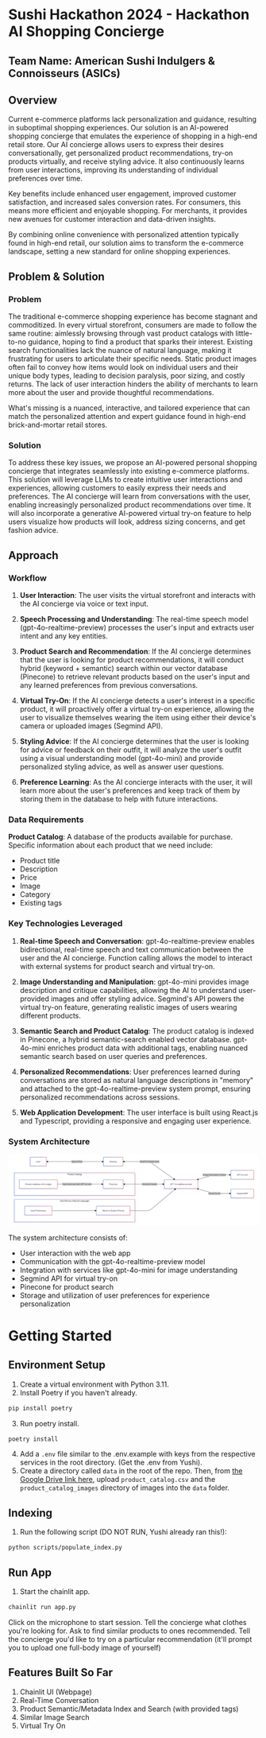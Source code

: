 # Sushi Hackathon 2024 - Hackathon AI Shopping Concierge

## Team Name: American Sushi Indulgers & Connoisseurs (ASICs)

## Overview

Current e-commerce platforms lack personalization and guidance, resulting in suboptimal shopping experiences. Our solution is an AI-powered shopping concierge that emulates the experience of shopping in a high-end retail store. Our AI concierge allows users to express their desires conversationally, get personalized product recommendations, try-on products virtually, and receive styling advice. It also continuously learns from user interactions, improving its understanding of individual preferences over time.

Key benefits include enhanced user engagement, improved customer satisfaction, and increased sales conversion rates. For consumers, this means more efficient and enjoyable shopping. For merchants, it provides new avenues for customer interaction and data-driven insights.

By combining online convenience with personalized attention typically found in high-end retail, our solution aims to transform the e-commerce landscape, setting a new standard for online shopping experiences.

## Problem & Solution

### Problem
The traditional e-commerce shopping experience has become stagnant and commoditized. In every virtual storefront, consumers are made to follow the same routine: aimlessly browsing through vast product catalogs with little-to-no guidance, hoping to find a product that sparks their interest. Existing search functionalities lack the nuance of natural language, making it frustrating for users to articulate their specific needs. Static product images often fail to convey how items would look on individual users and their unique body types, leading to decision paralysis, poor sizing, and costly returns. The lack of user interaction hinders the ability of merchants to learn more about the user and provide thoughtful recommendations.

What's missing is a nuanced, interactive, and tailored experience that can match the personalized attention and expert guidance found in high-end brick-and-mortar retail stores.

### Solution
To address these key issues, we propose an AI-powered personal shopping concierge that integrates seamlessly into existing e-commerce platforms. This solution will leverage LLMs to create intuitive user interactions and experiences, allowing customers to easily express their needs and preferences. The AI concierge will learn from conversations with the user, enabling increasingly personalized product recommendations over time. It will also incorporate a generative AI-powered virtual try-on feature to help users visualize how products will look, address sizing concerns, and get fashion advice.

## Approach

### Workflow

1. **User Interaction**: The user visits the virtual storefront and interacts with the AI concierge via voice or text input.

2. **Speech Processing and Understanding**: The real-time speech model (gpt-4o-realtime-preview) processes the user's input and extracts user intent and any key entities.

3. **Product Search and Recommendation**: If the AI concierge determines that the user is looking for product recommendations, it will conduct hybrid (keyword + semantic) search within our vector database (Pinecone) to retrieve relevant products based on the user's input and any learned preferences from previous conversations.

4. **Virtual Try-On**: If the AI concierge detects a user's interest in a specific product, it will proactively offer a virtual try-on experience, allowing the user to visualize themselves wearing the item using either their device's camera or uploaded images (Segmind API).

5. **Styling Advice**: If the AI concierge determines that the user is looking for advice or feedback on their outfit, it will analyze the user's outfit using a visual understanding model (gpt-4o-mini) and provide personalized styling advice, as well as answer user questions.

6. **Preference Learning**: As the AI concierge interacts with the user, it will learn more about the user's preferences and keep track of them by storing them in the database to help with future interactions.

### Data Requirements

**Product Catalog**: A database of the products available for purchase. Specific information about each product that we need include:
- Product title
- Description
- Price
- Image
- Category
- Existing tags

### Key Technologies Leveraged

1. **Real-time Speech and Conversation**: gpt-4o-realtime-preview enables bidirectional, real-time speech and text communication between the user and the AI concierge. Function calling allows the model to interact with external systems for product search and virtual try-on.

2. **Image Understanding and Manipulation**: gpt-4o-mini provides image description and critique capabilities, allowing the AI to understand user-provided images and offer styling advice. Segmind's API powers the virtual try-on feature, generating realistic images of users wearing different products.

3. **Semantic Search and Product Catalog**: The product catalog is indexed in Pinecone, a hybrid semantic-search enabled vector database. gpt-4o-mini enriches product data with additional tags, enabling nuanced semantic search based on user queries and preferences.

4. **Personalized Recommendations**: User preferences learned during conversations are stored as natural language descriptions in "memory" and attached to the gpt-4o-realtime-preview system prompt, ensuring personalized recommendations across sessions.

5. **Web Application Development**: The user interface is built using React.js and Typescript, providing a responsive and engaging user experience.

### System Architecture
![](static/images/system_architecture_diagram.png)

The system architecture consists of:
- User interaction with the web app
- Communication with the gpt-4o-realtime-preview model
- Integration with services like gpt-4o-mini for image understanding
- Segmind API for virtual try-on
- Pinecone for product search
- Storage and utilization of user preferences for experience personalization

# Getting Started
## Environment Setup
1. Create a virtual environment with Python 3.11.
2. Install Poetry if you haven't already.
```bash
pip install poetry
```
3. Run poetry install.
```bash
poetry install
```
4. Add a `.env` file similar to the .env.example with keys from the respective services in the root directory. (Get the .env from Yushi).
5. Create a directory called `data` in the root of the repo. Then, from [the Google Drive link here](https://drive.google.com/drive/folders/1S38q4_RygVsRx4_ICBZBZgRsQSM_yGfF?usp=sharing), upload `product_catalog.csv` and the `product_catalog_images` directory of images into the `data` folder.

## Indexing
1. Run the following script (DO NOT RUN, Yushi already ran this!):
```bash
python scripts/populate_index.py
```

## Run App
1. Start the chainlit app.
```bash
chainlit run app.py
```
Click on the microphone to start session. Tell the concierge what clothes you're looking for. Ask to find similar products to ones recommended. Tell the concierge you'd like to try on a particular recommendation (it'll prompt you to upload one full-body image of yourself)

## Features Built So Far
1. Chainlit UI (Webpage)
2. Real-Time Conversation
3. Product Semantic/Metadata Index and Search (with provided tags)
4. Similar Image Search
5. Virtual Try On
